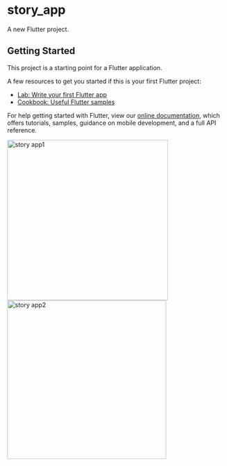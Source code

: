# story_app

A new Flutter project.

## Getting Started

This project is a starting point for a Flutter application.

A few resources to get you started if this is your first Flutter project:

- [Lab: Write your first Flutter app](https://flutter.dev/docs/get-started/codelab)
- [Cookbook: Useful Flutter samples](https://flutter.dev/docs/cookbook)

For help getting started with Flutter, view our
[online documentation](https://flutter.dev/docs), which offers tutorials,
samples, guidance on mobile development, and a full API reference.

<img width="370" alt="story app1" src="https://user-images.githubusercontent.com/81261912/151675858-5f004b3d-b6f2-47f0-a3e2-e2d8b9288f46.PNG">
<img width="366" alt="story app2" src="https://user-images.githubusercontent.com/81261912/151675860-2744a73f-47cc-49b2-90ab-abf858402803.PNG">
